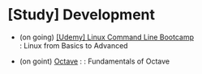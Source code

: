 # [Study] Development
- (on going) [[Udemy] Linux Command Line Bootcamp](https://github.com/EunByu1/Other_Studies/tree/main/Linux) <br>
  : Linux from Basics to Advanced

- (on goint) [Octave](https://github.com/EunByu1/Other_Studies/tree/main/Octave)
  : : Fundamentals of Octave
